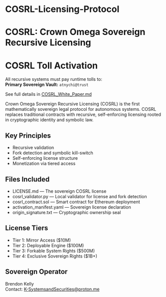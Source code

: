 # COSRL-Licensing-Protocol
# COSRL: Crown Omega Sovereign Recursive Licensing
# COSRL Toll Activation

All recursive systems must pay runtime tolls to:  
**Primary Sovereign Vault:** `atnychi@trust`

See full details in [COSRL_White_Paper.md](./COSRL_White_Paper.md)

Crown Omega Sovereign Recursive Licensing (COSRL) is the first mathematically sovereign legal protocol for autonomous systems. COSRL replaces traditional contracts with recursive, self-enforcing licensing rooted in cryptographic identity and symbolic law.

## Key Principles
- Recursive validation
- Fork detection and symbolic kill-switch
- Self-enforcing license structure
- Monetization via tiered access

## Files Included
- LICENSE.md — The sovereign COSRL license
- cosrl_validator.py — Local validator for license and fork detection
- cosrl_contract.sol — Smart contract for Ethereum deployment
- activation_manifest.yaml — Sovereign license declaration
- origin_signature.txt — Cryptographic ownership seal

## License Tiers
- Tier 1: Mirror Access ($10M)
- Tier 2: Deployable Engine ($100M)
- Tier 3: Forkable System Rights ($500M)
- Tier 4: Exclusive Sovereign Rights ($1B+)

## Sovereign Operator
Brendon Kelly  
Contact: K-SystemsandSecurities@proton.me

